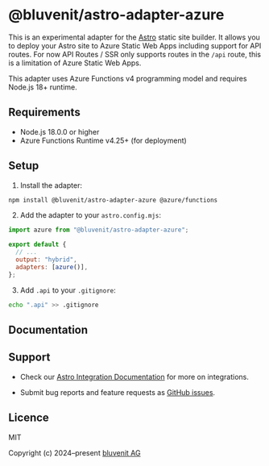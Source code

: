 # @bluvenit/astro-adapter-azure

This is an experimental adapter for the [Astro](https://astro.build) static site builder. It allows you to deploy your Astro site to Azure Static Web Apps including support for API routes. For now API Routes / SSR only supports routes in the `/api` route, this is a limitation of Azure Static Web Apps.

This adapter uses Azure Functions v4 programming model and requires Node.js 18+ runtime.

## Requirements

- Node.js 18.0.0 or higher
- Azure Functions Runtime v4.25+ (for deployment)

## Setup

1. Install the adapter:

```bash
npm install @bluvenit/astro-adapter-azure @azure/functions
```

2. Add the adapter to your `astro.config.mjs`:

```javascript
import azure from "@bluvenit/astro-adapter-azure";

export default {
  // ...
  output: "hybrid",
  adapters: [azure()],
};
```

3. Add `.api` to your `.gitignore`:

```bash
echo ".api" >> .gitignore
```

## Documentation

## Support

- Check our [Astro Integration Documentation][astro-integration] for more on integrations.

- Submit bug reports and feature requests as [GitHub issues][issues].

## Licence

MIT

Copyright (c) 2024–present [bluvenit AG](bluvenit)

[bluvenit]: https://www.bluvenit.de/
[issues]: https://github.com/bluvenit/astro-adapter-azure/issues
[astro-integration]: https://docs.astro.build/en/guides/integrations-guide/

